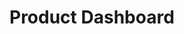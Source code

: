 # Product Dashboard

<figure><img src="../../.gitbook/assets/image (7) (1) (1).png" alt=""><figcaption></figcaption></figure>

